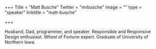 +++
Title = "Matt Busche"
Twitter = "mrbusche"
image = ""
type = "speaker"
linktitle = "matt-busche"

+++

Husband, Dad, programmer, and speaker. Responsible and Responsive Design enthusiast. Wheel of Fortune expert. Graduate of University of Northern Iowa.
